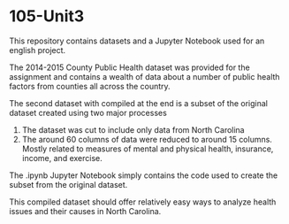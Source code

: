 # 105-Unit3
This repository contains datasets and a Jupyter Notebook used for an english project.

The 2014-2015 County Public Health dataset was provided for the assignment and contains a wealth of data about a number of public health factors from counties all across the country.

The second dataset with compiled at the end is a subset of the original dataset created using two major processes

1. The dataset was cut to include only data from North Carolina
2. The around 60 columns of data were reduced to around 15 columns. Mostly related to measures of mental and physical health, insurance, income, and exercise.

The .ipynb Jupyter Notebook simply contains the code used to create the subset from the original dataset.


This compiled dataset should offer relatively easy ways to analyze health issues and their causes in North Carolina.  
